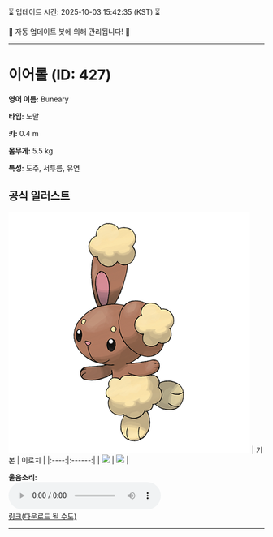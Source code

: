 
⏳ 업데이트 시간: 2025-10-03 15:42:35 (KST) ⏳

🤖 자동 업데이트 봇에 의해 관리됩니다! 🤖

---

# 이어롤 (ID: 427)
**영어 이름:** Buneary

**타입:** 노말

**키:** 0.4 m

**몸무게:** 5.5 kg

**특성:** 도주, 서투름, 유연

## 공식 일러스트
![](https://raw.githubusercontent.com/PokeAPI/sprites/master/sprites/pokemon/other/official-artwork/427.png)
| 기본 | 이로치 |
|:----:|:------:|
| <img src="http://play.pokemonshowdown.com/sprites/ani/buneary.gif" width="200"> | <img src="http://play.pokemonshowdown.com/sprites/ani-shiny/buneary.gif" width="200"> |

**울음소리:**<br><audio controls src="https://raw.githubusercontent.com/PokeAPI/cries/main/cries/pokemon/latest/427.ogg"></audio><br> [링크(다운로드 될 수도)](https://raw.githubusercontent.com/PokeAPI/cries/main/cries/pokemon/latest/427.ogg)


---
